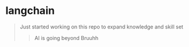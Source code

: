 # langchain
> Just started working on this repo to expand knowledge and skill set
>> AI is going beyond Bruuhh
